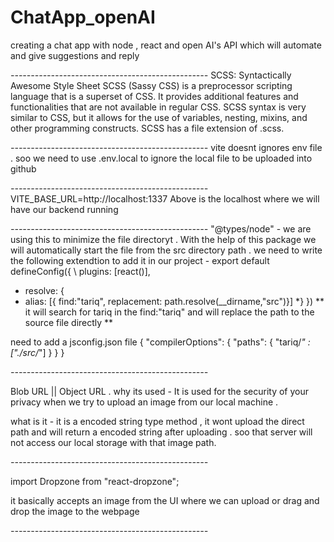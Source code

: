 # ChatApp_openAI
creating a chat app with node , react and open AI's API which will automate and give suggestions and reply

*-------------------------------------------------*
SCSS: Syntactically Awesome Style Sheet SCSS (Sassy CSS) is a preprocessor scripting language that is a superset of CSS. It provides additional features and functionalities that are not available in regular CSS. SCSS syntax is very similar to CSS, but it allows for the use of variables, nesting, mixins, and other programming constructs. SCSS has a file extension of .scss.

*-------------------------------------------------*
vite doesnt ignores env file . soo we need to use .env.local to ignore the local file to be uploaded into github

*-------------------------------------------------*
VITE_BASE_URL=http://localhost:1337
Above is the localhost where we will have our backend running

*-------------------------------------------------*
"@types/node" -  we are using this to minimize the file directoryt . With the help of this package we will automatically start the file from the src directory path . 
we need to write the following extendtion to add it in our project - 
export default defineConfig({
  \\  plugins: [react()],
  * resolve: {
  *  alias: [{ find:"tariq", replacement: path.resolve(__dirname,"src")}]
  *}
})
 ** it will search for tariq in the find:"tariq" and will replace the path to the source file directly ** 

 need to add a jsconfig.json file 
 {
    "compilerOptions": {
        "paths": {
            "tariq/*" : ["./src/*"]
        }
    }
}

*-------------------------------------------------*

Blob URL || Object URL . why its used - It is used for the security of your privacy when we try to upload an image from our local machine .

what is it - it is a encoded string type method , it wont upload the direct path and will return a encoded string after uploading .
soo that server will not access our local storage with that image path.

*-------------------------------------------------*

import Dropzone from "react-dropzone";

it basically accepts an image from the UI where we can upload or drag and drop the image to the webpage

*-------------------------------------------------*